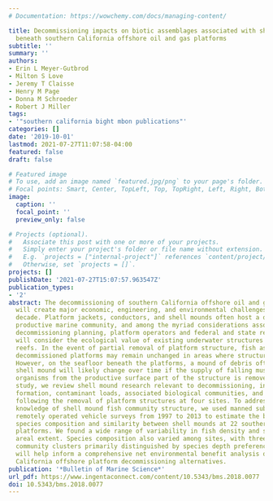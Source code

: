 ```yaml
---
# Documentation: https://wowchemy.com/docs/managing-content/

title: Decommissioning impacts on biotic assemblages associated with shell mounds
  beneath southern California offshore oil and gas platforms
subtitle: ''
summary: ''
authors:
- Erin L Meyer-Gutbrod
- Milton S Love
- Jeremy T Claisse
- Henry M Page
- Donna M Schroeder
- Robert J Miller
tags:
- '"southern california bight mbon publications"'
categories: []
date: '2019-10-01'
lastmod: 2021-07-27T11:07:58-04:00
featured: false
draft: false

# Featured image
# To use, add an image named `featured.jpg/png` to your page's folder.
# Focal points: Smart, Center, TopLeft, Top, TopRight, Left, Right, BottomLeft, Bottom, BottomRight.
image:
  caption: ''
  focal_point: ''
  preview_only: false

# Projects (optional).
#   Associate this post with one or more of your projects.
#   Simply enter your project's folder or file name without extension.
#   E.g. `projects = ["internal-project"]` references `content/project/deep-learning/index.md`.
#   Otherwise, set `projects = []`.
projects: []
publishDate: '2021-07-27T15:07:57.963547Z'
publication_types:
- '2'
abstract: The decommissioning of southern California offshore oil and gas platforms
  will create major economic, engineering, and environmental challenges in the next
  decade. Platform jackets, conductors, and shell mounds often host a diverse and
  productive marine community, and among the myriad considerations associated with
  decommissioning planning, platform operators and federal and state regulatory agencies
  will consider the ecological value of existing underwater structures as artificial
  reefs. In the event of partial removal of platform structure, fish assemblages on
  decommissioned platforms may remain unchanged in areas where structure is left intact.
  However, on the seafloor beneath the platforms, a mound of debris often called the
  shell mound will likely change over time if the supply of falling mussels and other
  organisms from the productive surface part of the structure is removed. In this
  study, we review shell mound research relevant to decommissioning, including mound
  formation, contaminant loads, associated biological communities, and transitions
  following the removal of platform structures at four sites. To address the gap in
  knowledge of shell mound fish community structure, we used manned submersible and
  remotely operated vehicle surveys from 1997 to 2013 to estimate the biomass, density,
  species composition and similarity between shell mounds at 22 southern California
  platforms. We found a wide range of variability in fish density and shell mound
  areal extent. Species composition also varied among sites, with three significant
  community clusters primarily distinguished by species depth preferences. These results
  will help inform a comprehensive net environmental benefit analysis of southern
  California offshore platform decommissioning alternatives.
publication: '*Bulletin of Marine Science*'
url_pdf: https://www.ingentaconnect.com/content/10.5343/bms.2018.0077
doi: 10.5343/bms.2018.0077
---
```

